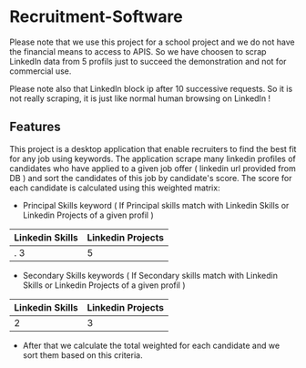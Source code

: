 # Recruitment-Software
Please note that we use this project for a school project and we do not have the financial means to access to APIS. So we have choosen to scrap LinkedIn data from 5 profils just to succeed the demonstration and not for commercial use. 

Please note also that LinkedIn block ip after 10 successive requests.  So it is not really scraping, it is just like normal human browsing on LinkedIn !

## Features
This project is a desktop application that enable recruiters to find the best fit for any job using keywords. The application scrape many linkedin profiles of candidates who have applied to a given job offer ( linkedin url provided from DB ) and sort the candidates of this job by candidate's score. The score for each candidate is calculated using this weighted matrix:

* Principal Skills keyword ( If Principal skills match  with Linkedin Skills or Linkedin Projects of a given profil )

| Linkedin Skills  | Linkedin Projects |  
| -------------    | -------------     |
| .    3           |        5          |

* Secondary Skills keywords  ( If Secondary skills match  with Linkedin Skills or Linkedin Projects of a given profil )

| Linkedin Skills  | Linkedin Projects |
| ------------- | -------------        |    
| 2             |            3         |


* After that we calculate the total weighted for each candidate and we sort them based on this criteria.
